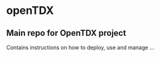 # openTDX

## Main repo for OpenTDX project

Contains instructions on how to deploy, use and manage ...

